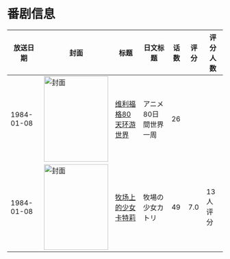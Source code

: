 # 番剧信息

|放送日期|封面|标题|日文标题|话数|评分|评分人数|
|---|---|---|---|---|---|---|
|1984-01-08|<img src="//lain.bgm.tv/pic/cover/c/f6/e8/220533_bpKWr.jpg" alt="封面" style="width:150px;height:200px;object-fit:cover;">|[维利福格80天环游世界](https://bangumi.tv/subject/220533)|アニメ 80日間世界一周|26|||
|1984-01-08|<img src="//lain.bgm.tv/pic/cover/c/50/ae/23616_o0bNp.jpg" alt="封面" style="width:150px;height:200px;object-fit:cover;">|[牧场上的少女卡特莉](https://bangumi.tv/subject/23616)|牧場の少女カトリ|49|7.0|13人评分|
